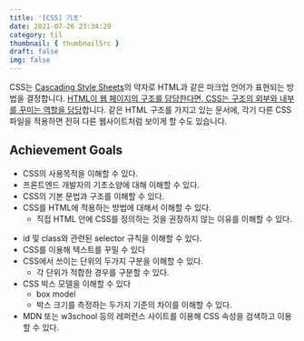 ```yaml
---
title: '[CSS] 기초'
date: 2021-07-26 23:34:29
category: til
thumbnail: { thumbnailSrc }
draft: false
img: false
---
```


CSS는 <u>Cascading Style Sheets</u>의 약자로 HTML과 같은 마크업 언어가 표현되는 방법을 결정합니다. <u>HTML이 웹 페이지의 구조를 담당한다면, CSS는 구조의 외부와 내부를 꾸미는 역할을 담당</u>합니다. 같은 HTML 구조를 가지고 있는 문서에, 각기 다른 CSS파일을 적용하면 전혀 다른 웹사이트처럼 보이게 할 수도 있습니다.

## Achievement Goals

- CSS의 사용목적을 이해할 수 있다.
- 프론트엔드 개발자의 기초소양에 대해 이해할 수 있다.
- CSS의 기본 문법과 구조를 이해할 수 있다.
- CSS를 HTML에 적용하는 방법에 대해서 이해할 수 있다.
  - 직접 HTML 안에 CSS를 정의하는 것을 권장하지 않는 이유를 이해할 수 있다.

* id 및 class와 관련된 selector 규칙을 이해할 수 있다.
* CSS를 이용해 텍스트를 꾸밀 수 있다
* CSS에서 쓰이는 단위의 두가지 구분을 이해할 수 있다.
  - 각 단위가 적합한 경우를 구분할 수 있다.
* CSS 박스 모델을 이해할 수 있다
  - box model
  - 박스 크기를 측정하는 두가지 기준의 차이를 이해할 수 있다.
* MDN 또는 w3school 등의 레퍼런스 사이트를 이용해 CSS 속성을 검색하고 이용할 수 있다.
